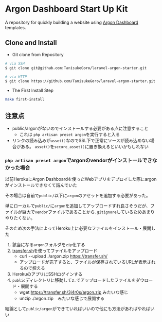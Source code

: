 # Argon Dashboard Start Up Kit 

A repository for quickly building a website using [Argon Dashboard](https://github.com/creativetimofficial/argon-dashboard-laravel) templates.

## Clone and Install 

- Git clone from Repository

```bash 
# via SSH
$ git clone git@github.com:TanisukeGoro/laravel-argon-starter.git

# via HTTP
$ git clone https://github.com/TanisukeGoro/laravel-argon-starter.git

```

- The First Install Step

```bash
make first-install
```

## 注意点

- public/argonがないのでインストールする必要がある点に注意すること
  - これは `php artisan preset argon`を実行すると入る
- リンクの読み込みが`asset()`なのでSSL下で正常にソースが読み込めない場合がある。
`asset()`を`secure_asset()`に置き換えるといいかもしれない


### `php artisan preset argon`でargonのvendorがインストールできなかった場合

以前HerokuにArgon Dashboardを使ったWebアプリをデプロイした際にargonがインストールできなくて詰んでいた

その場合は自前で`public/`以下に`argon`のアセットを追加する必要があった。

単にローカルで`public/`に`argon`を追加してアップロードすれ良さそうだが、ファイルが巨大で`vendor`ファイルであることから`.gitignore`しているためあまりやりたくない。

そのため次の手法によってHeroku上に必要なファイルをインストール・展開した

1. 該当になる`argon`フォルダを`zip`化する
2. [transfer.sh](https://transfer.sh/)を使ってファイルをアップロード
    - curl --upload ./argon.zip https://transfer.sh/
    - アップロードが完了すると、ファイルが保存されているURLが表示されるので控える
3. HerokuのアプリにSSHログインする
4. `public`ディレクトリに移動して`2.`でアップロードしたファイルをダウロード・展開する
    - wget https://transfer.sh/3j4r0s/argon.zip みたいな感じ
    - unzip ./argon.zip　みたいな感じで展開する


結論として`public/argon`ができていればいいので他にも方法があればやればいい
